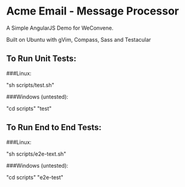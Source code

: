 Acme Email - Message Processor
=============

A Simple AngularJS Demo for WeConvene.


Built on Ubuntu with gVim, Compass, Sass and Testacular


To Run Unit Tests:
------------------

###Linux: 

"sh scripts/test.sh"


###Windows (untested): 

"cd scripts"
"test"


To Run End to End Tests:
------------------

###Linux: 

"sh scripts/e2e-text.sh"


###Windows (untested): 

"cd scripts"
"e2e-test"
